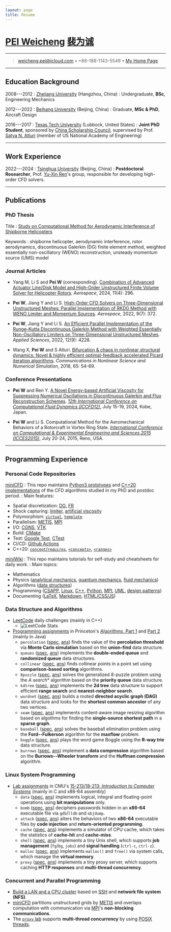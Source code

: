 ```yaml
---
layout: page
title: Resume
---
```


# [PEI Weicheng](https://pvc1989.github.io/resume/english) [裴为诚](https://pvc1989.github.io/resume/chinese)

----

> <i class="fa-solid fa-envelope"></i> <weicheng.pei@icloud.com> •
> <i class="fas fa-mobile-alt"></i> +86-188-1143-5549 •
> <i class="fa-brands fa-github"></i> [My Home Page](https://pvc1989.github.io)

----

## Education Background

2008---2012
:   [Zhejiang University](https://www.zju.edu.cn) (Hangzhou, China)
:   Undergraduate, **BSc**, Engineering Mechanics

2012---2022
:   [Beihang University](https://www.buaa.edu.cn) (Beijing, China)
:   Graduate, **MSc & PhD**, Aircraft Design

2016---2017
:   [Texas Tech University](https://www.ttu.edu) (Lubbock, United States)
:   **Joint PhD Student**, sponsored by [China Scholarship Council](https://www.csc.edu.cn/), supervised by Prof. [Satya N. Atluri](https://en.wikipedia.org/wiki/Satya_N._Atluri) (member of US National Academy of Engineering)

----

## Work Experience

2022---2024
:   [Tsinghua University](https://www.tsinghua.edu.cn) (Beijing, China)
:   **Postdoctoral Researcher**, Prof. [Yu-Xin Ren](https://scholar.google.com/citations?user=iuhAibwAAAAJ)'s group, responsible for developing high-order CFD solvers.

----

## Publications

### <i class="fa-solid fa-graduation-cap"></i> PhD Thesis

Title
:   [Study on Computational Method for Aerodynamic Interference of Shipborne Helicopters](https://pvc1989.github.io/phdthesis/presentation)

Keywords
:   shipborne helicopter, aerodynamic interference, rotor aerodynamics, discontinuous Galerkin (DG) finite element method, weighted essentially non-oscillatory (WENO) reconstruction, unsteady momentum source (UMS) model

### Journal Articles

- Yang M, Li S and **Pei W** (corresponding). [Combination of Advanced Actuator Line/Disk Model and High-Order Unstructured Finite Volume Solver for Helicopter Rotors](https://doi.org/10.3390/aerospace11040296). *Aerospace*, 2024, 11(4): 296.

- **Pei W**, Jiang Y and Li S. [High-Order CFD Solvers on Three-Dimensional Unstructured Meshes: Parallel Implementation of RKDG Method with WENO Limiter and Momentum Sources](https://doi.org/10.3390/app12094228). *Aerospace*, 2022, 9(7): 372.

- **Pei W**, Jiang Y and Li S. [An Efficient Parallel Implementation of the Runge–Kutta Discontinuous Galerkin Method with Weighted Essentially Non-Oscillatory Limiters on Three-Dimensional Unstructured Meshes](https://doi.org/10.3390/app12094228). *Applied Sciences*, 2022, 12(9): 4228.

- Wang X, **Pei W** and S Atluri. [Bifurcation & chaos in nonlinear structural dynamics: Novel & highly efficient optimal-feedback accelerated Picard iteration algorithms](https://doi.org/10.1016/j.cnsns.2018.05.008). *Communications in Nonlinear Science and Numerical Simulation*, 2018, 65: 54-69.

### Conference Presentations

- **Pei W** and Ren Y. [A Novel Energy-based Artificial Viscosity for Suppressing Numerical Oscillations in Discontinuous Galerkin and Flux Reconstruction Schemes](https://pvc1989.github.io/ICCFD12/presentation). [*12th International Conference on Computational Fluid Dynamics (ICCFD12)*](https://confit.atlas.jp/guide/event/iccfd12/subject/5-C-01/), July 15-19, 2024, Kobe, Japan.

- **Pei W** and Li S. Computational Method for the Aeromechanical Behaviors of a Rotorcraft in Vortex Ring State. [*International Conference on Computational & Experimental Engineering and Sciences 2015 (ICCES2015)*](https://www.iccesconf.org/), July 20-24, 2015, Reno, USA.

----

## Programming Experience

### <i class="fa-brands fa-github"></i> Personal Code Repositories

[miniCFD](https://github.com/pvc1989/miniCFD)
: This repo maintains [Python3 prototypes](https://github.com/pvc1989/miniCFD/tree/develop/python) and [C++20 implementations](https://github.com/pvc1989/miniCFD/tree/develop/include) of the CFD algorithms studied in my PhD and postdoc period.
: Main features:
  - Spatial discretization: [DG](https://pvc1989.github.io/phdthesis/presentation), [FR](https://pvc1989.github.io/ICCFD12/presentation)
  - Shock capturing: [limiter](https://pvc1989.github.io/phdthesis/presentation), [artificial viscosity](https://pvc1989.github.io/ICCFD12/presentation)
  - Polymorphism: [`virtual`](https://pvc1989.github.io/miniWiki/programming/languages/cpp/class/inheritance.html), [`template`](https://pvc1989.github.io/miniWiki/programming/languages/cpp/template/generic.html)
  - Parallelism: [METIS](https://github.com/pvc1989/METIS), [MPI](https://pvc1989.github.io/miniWiki/programming/mpi.html)
  - I/O: [CGNS](https://pvc1989.github.io/miniWiki/programming/mesh/cgns.html), [VTK](https://pvc1989.github.io/miniWiki/programming/mesh/vtk.html)
  - Build: [CMake](https://pvc1989.github.io/miniWiki/programming/languages/cpp/make.html#cmake)
  - Test: [Google Test](https://pvc1989.github.io/miniWiki/programming/languages/cpp/unittest.html#google-test), [CTest](https://pvc1989.github.io/miniWiki/programming/languages/cpp/unittest.html#ctest)
  - CI/CD: [Github Actions](https://github.com/pvc1989/miniCFD/actions)
  - C++20: [`concept`/`requires`](https://pvc1989.github.io/miniWiki/programming/languages/cpp/template/concept.html#类型限制), [`<concepts>`](https://pvc1989.github.io/miniWiki/programming/languages/cpp/template/concept.html#concepts), [`<ranges>`](https://pvc1989.github.io/miniWiki/programming/languages/cpp/template/concept.html#ranges)

[miniWiki](https://github.com/pvc1989/miniWiki)
: This repo maintains tutorials for self-study and cheatsheets for daily work.
: Main topics:
  - Mathematics
  - Physics ([analytical mechanics](https://pvc1989.github.io/miniWiki/physics/analytical_mechanics.html), [quantum mechanics](https://pvc1989.github.io/miniWiki/physics/quantum_mechanics.html), [fluid mechanics](https://pvc1989.github.io/miniWiki/physics/continuum/))
  - Algorithms ([data structures](https://pvc1989.github.io/miniWiki/algorithms/data_structures/))
  - Programming ([CSAPP](https://pvc1989.github.io/miniWiki/programming/csapp.html), [Linux](https://pvc1989.github.io/miniWiki/programming/linux.html), [C++](https://pvc1989.github.io/miniWiki/programming/languages/cpp.html), [Python](https://pvc1989.github.io/miniWiki/programming/languages/python.html), [MPI](https://pvc1989.github.io/miniWiki/programming/mpi.html), [UML](https://pvc1989.github.io/miniWiki/programming/design/uml.html), [design patterns](https://pvc1989.github.io/miniWiki/programming/design/patterns.html))
  - Documenting ([LaTeX](https://pvc1989.github.io/miniWiki/documenting/latex/), [Markdown](https://pvc1989.github.io/miniWiki/documenting/markdown.html), [HTML/CSS/JS](https://pvc1989.github.io/miniWiki/documenting/web/))

### <i class="fa-solid fa-arrow-up-a-z"></i> Data Structure and Algorithms

- [LeetCode](https://leetcode.com/u/pvc1989/) daily challenges (mainly in C++)
  - ![LeetCode Stats](https://leetcard.jacoblin.cool/pvc1989?theme=light&ext=heatmap)
- [Programming assignments](https://github.com/pvc1989/assignments-algorithms-princeton) in Princeton's [*Algorithms*, Part 1](https://www.coursera.org/learn/algorithms-part1) and [Part 2](https://www.coursera.org/learn/algorithms-part2) (mainly in Java)
  - `percolation` ([spec](https://coursera.cs.princeton.edu/algs4/assignments/percolation/specification.php), [ans](https://pvc1989.github.io/assignments-algorithms-princeton/dir_b0ea575d0c5b8bf763650c6747a7cdc4.html)) finds the value of the **percolation threshold** via **Monte Carlo simulation** based on the **union-find** data structure.
  - `queues` ([spec](https://coursera.cs.princeton.edu/algs4/assignments/queues/specification.php), [ans](https://pvc1989.github.io/assignments-algorithms-princeton/dir_1216876c582b2d8bc8af271d600ae31a.html)) implements the **double-ended queue** and **randomized queue** data structures.
  - `collinear` ([spec](https://coursera.cs.princeton.edu/algs4/assignments/collinear/specification.php), [ans](https://pvc1989.github.io/assignments-algorithms-princeton/dir_027a30c366c586e6898ee55071a8fb6e.html)) finds collinear points in a point set using **comparison-based sorting** algorithms.
  - `8puzzle` ([spec](https://coursera.cs.princeton.edu/algs4/assignments/8puzzle/specification.php), [ans](https://pvc1989.github.io/assignments-algorithms-princeton/dir_ef6e82a25a617010ce5f079a2b75227b.html)) solves the generalized 8-puzzle problem using the **A* search** algorithm based on the **priority queue** data structure.
  - `kdtree` ([spec](https://coursera.cs.princeton.edu/algs4/assignments/kdtree/specification.php), [ans](https://pvc1989.github.io/assignments-algorithms-princeton/dir_a52ca6093bf653b3f327f6154fdf935b.html)) implements the **2d tree** data structure to support efficient **range search** and **nearest-neighbor search**.
  - `wordnet` ([spec](https://coursera.cs.princeton.edu/algs4/assignments/wordnet/specification.php), [ans](https://pvc1989.github.io/assignments-algorithms-princeton/dir_3f71ad797cfe718c22ccdb1b06ec9938.html)) builds a rooted **directed acyclic graph (DAG)** data structure and looks for the **shortest common ancestor** of any two vertices.
  - `seam` ([spec](https://coursera.cs.princeton.edu/algs4/assignments/seam/specification.php), [ans](https://pvc1989.github.io/assignments-algorithms-princeton/dir_89346fbae99106396c15a3f1abf88bd2.html)) implements content-aware image resizing algorithm based on algothms for finding the **single-source shortest path** in a **sparse graph**.
  - `baseball` ([spec](https://coursera.cs.princeton.edu/algs4/assignments/baseball/specification.php), [ans](https://pvc1989.github.io/assignments-algorithms-princeton/dir_7ae337e67fc61319ed2ae7abe6dec3ea.html)) solves the baseball elimination problem using the **Ford--Fulkerson** algorithm for the **maxflow** problem.
  - `boggle` ([spec](https://coursera.cs.princeton.edu/algs4/assignments/boggle/specification.php), [ans](https://pvc1989.github.io/assignments-algorithms-princeton/dir_2f5a60232d789ad5a886f7da2c383c9f.html)) plays the word game Boggle using the **R-way trie** data structure.
  - `burrows` ([spec](https://coursera.cs.princeton.edu/algs4/assignments/burrows/specification.php), [ans](https://pvc1989.github.io/assignments-algorithms-princeton/dir_4c05c4b10993e593b29578503fdeb137.html)) implement a **data compression** algorithm based on the **Burrows--Wheeler transform** and the **Huffman compression** algorithm.

### <i class="fa-brands fa-linux"></i> Linux System Programming

- [Lab assignments](https://csapp.cs.cmu.edu/3e/labs.html) in CMU's [15-213/18-213: *Introduction to Computer Systems*](https://www.cs.cmu.edu/~213/) (mainly in C and x86-64 assembly)
  - `data` ([spec](http://csapp.cs.cmu.edu/3e/datalab.pdf), [ans](https://pvc1989.github.io/miniWiki/programming/csapp/labs/data.html)) implements logical, integral and floating-point operations using **bit manipulations** only.
  - `bomb` ([spec](http://csapp.cs.cmu.edu/3e/bomblab.pdf), [ans](https://pvc1989.github.io/miniWiki/programming/csapp/labs/bomb.html)) deciphers passwords hidden in an **x86-64** executable file via `gdb`/`lldb` and `objdump`.
  - `attack` ([spec](http://csapp.cs.cmu.edu/3e/attacklab.pdf), [ans](https://pvc1989.github.io/miniWiki/programming/csapp/labs/attack.html)) alters the behaviors of two **x86-64** executable files by **code injection** and **return-oriented programming**.
  - `cache` ([spec](http://csapp.cs.cmu.edu/3e/cachelab.pdf), [ans](https://pvc1989.github.io/miniWiki/programming/csapp/labs/cache.html)) implements a simulator of CPU cache, which takes the statistics of **cache-hit** and **cache-miss**.
  - `shell` ([spec](http://csapp.cs.cmu.edu/3e/shlab.pdf), [ans](https://pvc1989.github.io/miniWiki/programming/csapp/labs/shell.html)) implements a tiny Unix shell, which supports **job management** (`fg`/`bg`, `jobs`) and **signal handling** (`ctrl-c`, `ctrl-z`).
  - `malloc` ([spec](http://csapp.cs.cmu.edu/3e/malloclab.pdf), [ans](https://pvc1989.github.io/miniWiki/programming/csapp/labs/malloc.html)) implements `malloc()` and `free()` via system calls, which manage the **virtual memory**.
  - `proxy` ([spec](http://csapp.cs.cmu.edu/3e/proxylab.pdf), [ans](https://pvc1989.github.io/miniWiki/programming/csapp/labs/proxy.html)) implements a tiny proxy server, which supports caching **HTTP responses** and **multi-thread concurrency**.

### <i class="fa-solid fa-server"></i> Concurrent and Parallel Programming

- [Build a LAN and a CPU cluster](https://pvc1989.github.io/miniWiki/programming/mpi.html#平台搭建) based on [SSH](https://pvc1989.github.io/miniWiki/programming/linux/ssh.html) and **network file system (NFS)**.
- [miniCFD](https://github.com/pvc1989/miniCFD/) partitions unstructured grids by [METIS](https://github.com/pvc1989/METIS) and overlaps computation with communication via [MPI](https://pvc1989.github.io/miniWiki/programming/mpi.html)'s **non-blocking communications**.
- The [`proxy` lab](https://pvc1989.github.io/miniWiki/programming/csapp/labs/proxy.html) supports **multi-thread concurrency** by using [POSIX threads](http://pvc1989.github.io/miniWiki/programming/csapp/12_concurrent_programming.html#32-pthread).
